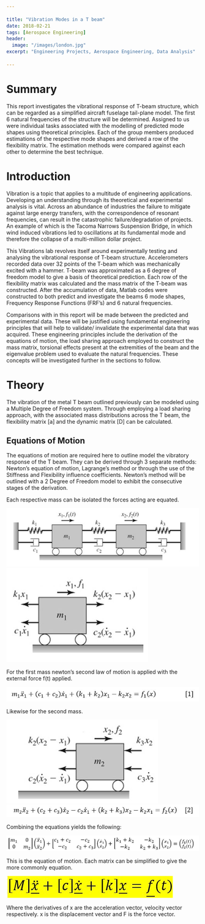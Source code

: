 ```yaml
---

title: "Vibration Modes in a T beam"
date: 2018-02-21
tags: [Aerospace Engineering]
header:
  image: "/images/london.jpg"
excerpt: "Engineering Projects, Aerospace Engineering, Data Analysis"

---
```


# Summary

This report investigates the vibrational response of T-beam structure, which can be regarded as a simplified aircraft fuselage tail-plane model. The first 6 natural frequencies of the structure will be determined. Assigned to us were individual tasks associated with the modelling of predicted mode shapes using theoretical principles. Each of the group members produced estimations of the respective mode shapes and derived a row of the flexibility matrix. The estimation methods were compared against each other to determine the best technique.

# Introduction

Vibration is a topic that applies to a multitude of engineering applications. Developing an understanding through its theoretical and experimental analysis is vital. Across an abundance of industries the failure to mitigate against large energy transfers, with the correspondence of resonant frequencies, can result in the catastrophic failure/degradation of projects. An example of which is the Tacoma Narrows Suspension Bridge, in which wind induced vibrations led to oscillations at its fundamental mode and therefore the collapse of a multi-million dollar project.

This Vibrations lab revolves itself around experimentally testing and analysing the vibrational response of T-beam structure. Accelerometers recorded data over 32 points of the T-beam which was mechanically excited with a hammer. T-beam was approximated as a 6 degree of freedom model to give a basis of theoretical prediction. Each row of the flexibility matrix was calculated and the mass matrix of the T-beam was constructed.  After the accumulation of data, Matlab codes were constructed to both predict and investigate the beams 6 mode shapes, Frequency Response Functions (FRF’s) and 6 natural frequencies.

Comparisons with in this report will be made between the predicted and experimental data. These will be justified using fundamental engineering principles that will help to validate/ invalidate the experimental data that was acquired. These engineering principles include the derivation of the equations of motion, the load sharing approach employed to construct the mass matrix, torsional effects present at the extremities of the beam and the eigenvalue problem used to evaluate the natural frequencies. These concepts will be investigated further in the sections to follow.

# Theory

The vibration of the metal T beam outlined previously can be modeled using a Multiple Degree of Freedom system. Through employing a load sharing approach, with the associated mass distributions across the T beam, the flexibility matrix [a] and the dynamic matrix [D] can be calculated.

## Equations of Motion

The equations of motion are required here to outline model the vibratory response of the T beam. They can be derived through 3 separate methods: Newton’s equation of motion, Lagrange’s method or through the use of the Stiffness and Flexibility influence coefficients. Newton’s method will be outlined with a 2 Degree of Freedom model to exhibit the consecutive stages of the derivation.

Each respective mass can be isolated the forces acting are equated.

<img src="/images/massspringsystem.jpg">  <img src="/images/massspringsystem2.png">

For the first mass newton’s second law of motion is applied with the external force f(t) applied.

<img src="/images/equation1.JPG">

Likewise for the second mass.

<img src="/images/massspringsystem3.png">

<img src="/images/equation2.JPG">

Combining the equations yields the following:

<img src="/images/equation3.JPG">

This is the equation of motion. Each matrix can be simplified to give the more commonly  equation.

<img src="/images/equationofmotion.JPG">

Where the derivatives of x are the acceleration vector, velocity vector respectively. x is the displacement vector and F is the force vector.
